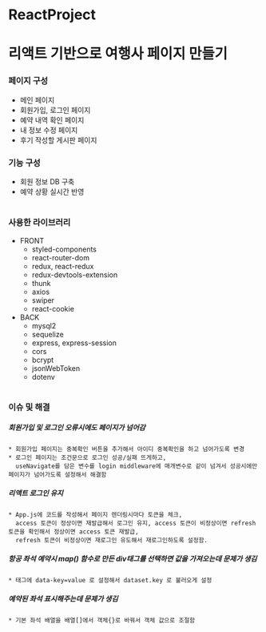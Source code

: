 # ReactProject

# 리액트 기반으로 여행사 페이지 만들기

### 페이지 구성
  * 메인 페이지
  * 회원가입, 로그인 페이지
  * 예약 내역 확인 페이지
  * 내 정보 수정 페이지
  * 후기 작성할 게시판 페이지

### 기능 구성
  * 회원 정보 DB 구축
  * 예약 상황 실시간 반영
#
### 사용한 라이브러리
* FRONT
  * styled-components
  * react-router-dom
  * redux, react-redux
  * redux-devtools-extension
  * thunk
  * axios
  * swiper
  * react-cookie
* BACK
  * mysql2
  * sequelize
  * express, express-session
  * cors
  * bcrypt
  * jsonWebToken
  * dotenv
#
### 이슈 및 해결
  ##### 회원가입 및 로그인 오류시에도 페이지가 넘어감
    * 회원가입 페이지는 중복확인 버튼을 추가해서 아이디 중복확인을 하고 넘어가도록 변경
    * 로그인 페이지는 조건문으로 로그인 성공/실패 뜨게하고,
      useNavigate를 담은 변수를 login middleware에 매개변수로 같이 넘겨서 성공시에만 페이지가 넘어가도록 설정해서 해결함
  ##### 리액트 로그인 유지
    * App.js에 코드를 작성해서 페이지 렌더링시마다 토큰을 체크,
      access 토큰이 정상이면 재발급해서 로그인 유지, access 토큰이 비정상이면 refresh 토큰을 확인해서 정상이면 access 토큰 재발급,
      refresh 토큰이 비정상이면 재로그인 유도해서 재로그인하도록 설정함.
  ##### 항공 좌석 예약시 map() 함수로 만든 div태그를 선택하면 값을 가져오는데 문제가 생김
    * 태그에 data-key=value 로 설정해서 dataset.key 로 불러오게 설정
  ##### 예약된 좌석 표시해주는데 문제가 생김
    * 기본 좌석 배열을 배열[]에서 객체{}로 바꿔서 객체 값으로 조절함



